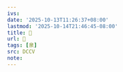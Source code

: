 ```yaml
---
ivs:
date: '2025-10-13T11:26:37+08:00'
lastmod: '2025-10-14T21:46:45-08:00'
title: 󰒄
url: 󰒄
tags: [泉]
src: DCCV
note:
---
```

